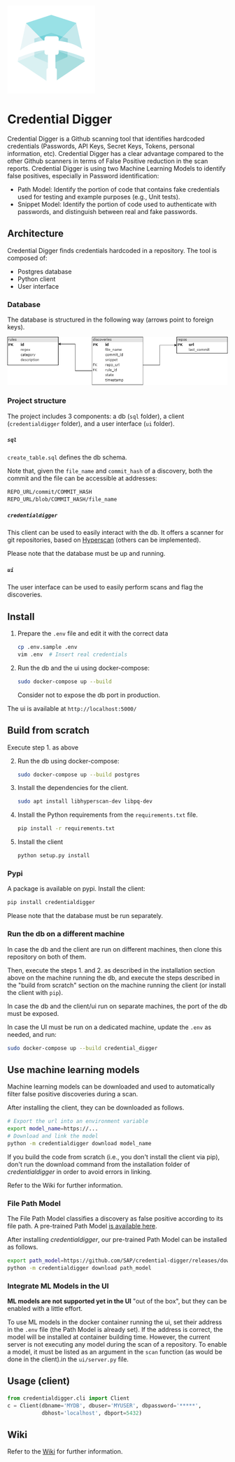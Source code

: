 ![Logo](github_assets/Logo-CD-Mint_48.png)


# Credential Digger

Credential Digger is a Github scanning tool that identifies hardcoded credentials (Passwords, API Keys, Secret Keys, Tokens, personal information, etc).
Credential Digger has a clear advantage compared to the other Github scanners in terms of False Positive reduction in the scan reports. 
Credential Digger is using two Machine Learning Models to identify false positives, especially in Password identification:
- Path Model: Identify the portion of code that contains fake credentials used for testing and example purposes (e.g., Unit tests).
- Snippet Model: Identify the portion of code used to authenticate with passwords, and distinguish between real and fake passwords.


## Architecture

Credential Digger finds credentials hardcoded in a repository.
The tool is composed of:
- Postgres database
- Python client
- User interface

### Database

The database is structured in the following way (arrows point to foreign keys).

![DB Structure](github_assets/database.png)


### Project structure

The project includes 3 components: a db (`sql` folder), a client
(`credentialdigger` folder), and a user interface (`ui` folder).

##### `sql`
`create_table.sql` defines the db schema.

Note that, given the `file_name` and `commit_hash` of a discovery, both the
commit and the file can be accessible at addresses:
```bash
REPO_URL/commit/COMMIT_HASH
REPO_URL/blob/COMMIT_HASH/file_name
```

##### `credentialdigger`
This client can be used to easily interact with the db.
It offers a scanner for git repositories, based on
[Hyperscan](https://www.hyperscan.io/) (others can be implemented).

Please note that the database must be up and running.

##### `ui`
The user interface can be used to easily perform scans and flag the discoveries.


## Install

1. Prepare the `.env` file and edit it with the correct data
   ```bash
   cp .env.sample .env
   vim .env  # Insert real credentials
   ```

2. Run the db and the ui using docker-compose:
   ```bash
   sudo docker-compose up --build
   ```
   Consider not to expose the db port in production.

The ui is available at `http://localhost:5000/`


## Build from scratch

Execute step 1. as above

2. Run the db using docker-compose:
   ```bash
   sudo docker-compose up --build postgres
   ```

3. Install the dependencies for the client.
   ```bash
   sudo apt install libhyperscan-dev libpq-dev
   ```

4. Install the Python requirements from the `requirements.txt` file.
   ```bash
   pip install -r requirements.txt
   ```

5. Install the client
   ```bash
   python setup.py install
   ```

### Pypi

A package is available on pypi. Install the client:
```bash
pip install credentialdigger
```
Please note that the database must be run separately.


### Run the db on a different machine

In case the db and the client are run on different machines, then clone this
repository on both of them.

Then, execute the steps 1. and 2. as described in the installation section
above on the machine running the db, and execute the steps described in the
"build from scratch" section on the machine running the client (or install the
client with `pip`).

In case the db and the client/ui run on separate machines, the port of the db
must be exposed.

In case the UI must be run on a dedicated machine, update the `.env` as needed,
and run:
```bash
sudo docker-compose up --build credential_digger
```


## Use machine learning models

Machine learning models can be downloaded and used to automatically filter
false positive discoveries during a scan.

After installing the client, they can be downloaded as follows.

```bash
# Export the url into an environment variable
export model_name=https://...
# Download and link the model
python -m credentialdigger download model_name
```

If you build the code from scratch (i.e., you don't install the client via
pip), don't run the download command from the installation folder of
_credentialdigger_ in order to avoid errors in linking.

Refer to the Wiki for further information.

### File Path Model
The File Path Model classifies a discovery as false positive according to its file
path. A pre-trained Path Model [is available here](https://github.com/SAP/credential-digger/releases/download/v1.0.0/path_model-1.0.0.tar.gz).

After installing _credentialdigger_, our pre-trained Path Model can be installed as follows.
```bash
export path_model=https://github.com/SAP/credential-digger/releases/download/v1.0.0/path_model-1.0.0.tar.gz
python -m credentialdigger download path_model
```

### Integrate ML Models in the UI

**ML models are not supported yet in the UI** "out of the box", but they can be
enabled with a little effort.

To use ML models in the docker container running the ui, set their address in
the `.env` file (the Path Model is already set).
If the address is correct, the model will be installed at container building
time.
However, the current server is not executing any model during the scan of a
repository. To enable a model, it must be listed as an argument in the `scan`
function (as would be done in the client).in the `ui/server.py` file.


## Usage (client)

```python
from credentialdigger.cli import Client
c = Client(dbname='MYDB', dbuser='MYUSER', dbpassword='*****',
           dbhost='localhost', dbport=5432)
```


## Wiki
Refer to the [Wiki](https://github.com/SAP/credential-digger/wiki) for further information.
